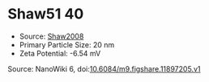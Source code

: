 <a name="material" />

# Shaw51 40
<script type="application/ld+json">
  {
    "@context": "https://schema.org/",
    "@type": "ChemicalSubstance",
    "@id": "https://egonw.github.io/nanowiki/nanowiki70.html#material",
    "http://purl.org/dc/terms/conformsTo":
      {
        "@type": "CreativeWork",
        "@id": "https://bioschemas.org/profiles/ChemicalSubstance/0.4-RELEASE/"
      },
    "identfier": "70",
    "name": "Shaw51 40",
    "url": "https://egonw.github.io/nanowiki/nanowiki70.html#material",
    "sameAs": "http://127.0.0.1/mediawiki/index.php/Special:URIResolver/Shaw51_40"
  }
</script>


* Source: [Shaw2008](articleShaw2008.md)
* Primary Particle Size: 20 nm
* Zeta Potential: -6.54 mV


Source: NanoWiki 6, doi:[10.6084/m9.figshare.11897205.v1](https://doi.org/10.6084/m9.figshare.11897205.v1)
